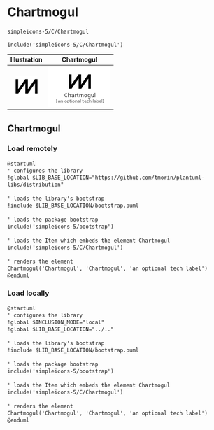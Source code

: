# Chartmogul


```text
simpleicons-5/C/Chartmogul
```

```text
include('simpleicons-5/C/Chartmogul')
```



| Illustration | Chartmogul |
| :---: | :---: |
| ![illustration for Illustration](../../simpleicons-5/C/Chartmogul.png) | ![illustration for Chartmogul](../../simpleicons-5/C/Chartmogul.Local.png) |




## Chartmogul

### Load remotely
```plantuml
@startuml
' configures the library
!global $LIB_BASE_LOCATION="https://github.com/tmorin/plantuml-libs/distribution"

' loads the library's bootstrap
!include $LIB_BASE_LOCATION/bootstrap.puml

' loads the package bootstrap
include('simpleicons-5/bootstrap')

' loads the Item which embeds the element Chartmogul
include('simpleicons-5/C/Chartmogul')

' renders the element
Chartmogul('Chartmogul', 'Chartmogul', 'an optional tech label')
@enduml
```

### Load locally
```plantuml
@startuml
' configures the library
!global $INCLUSION_MODE="local"
!global $LIB_BASE_LOCATION="../.."

' loads the library's bootstrap
!include $LIB_BASE_LOCATION/bootstrap.puml

' loads the package bootstrap
include('simpleicons-5/bootstrap')

' loads the Item which embeds the element Chartmogul
include('simpleicons-5/C/Chartmogul')

' renders the element
Chartmogul('Chartmogul', 'Chartmogul', 'an optional tech label')
@enduml
```

